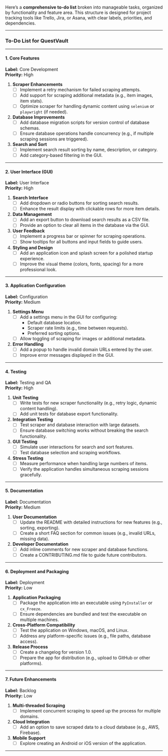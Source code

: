 Here’s a **comprehensive to-do list** broken into manageable tasks, organized by functionality and feature area. This structure is designed for project tracking tools like Trello, Jira, or Asana, with clear labels, priorities, and dependencies.

---

### **To-Do List for QuestVault**

---

#### **1. Core Features**
**Label:** Core Development  
**Priority:** High

1. **Scraper Enhancements**
   - [ ] Implement a retry mechanism for failed scraping attempts.
   - [ ] Add support for scraping additional metadata (e.g., item images, item stats).
   - [ ] Optimize scraper for handling dynamic content using `selenium` or `playwright` (if needed).

2. **Database Improvements**
   - [ ] Add database migration scripts for version control of database schemas.
   - [ ] Ensure database operations handle concurrency (e.g., if multiple scraping sessions are triggered).

3. **Search and Sort**
   - [ ] Implement search result sorting by name, description, or category.
   - [ ] Add category-based filtering in the GUI.

---

#### **2. User Interface (GUI)**
**Label:** User Interface  
**Priority:** High

1. **Search Interface**
   - [ ] Add dropdown or radio buttons for sorting search results.
   - [ ] Enhance the result display with clickable rows for more item details.

2. **Data Management**
   - [ ] Add an export button to download search results as a CSV file.
   - [ ] Provide an option to clear all items in the database via the GUI.

3. **User Feedback**
   - [ ] Implement a progress bar or spinner for scraping operations.
   - [ ] Show tooltips for all buttons and input fields to guide users.

4. **Styling and Design**
   - [ ] Add an application icon and splash screen for a polished startup experience.
   - [ ] Improve the visual theme (colors, fonts, spacing) for a more professional look.

---

#### **3. Application Configuration**
**Label:** Configuration  
**Priority:** Medium

1. **Settings Menu**
   - [ ] Add a settings menu in the GUI for configuring:
     - Default database location.
     - Scraper rate limits (e.g., time between requests).
     - Preferred sorting options.
   - [ ] Allow toggling of scraping for images or additional metadata.

2. **Error Handling**
   - [ ] Add a popup to handle invalid domain URLs entered by the user.
   - [ ] Improve error messages displayed in the GUI.

---

#### **4. Testing**
**Label:** Testing and QA  
**Priority:** High

1. **Unit Testing**
   - [ ] Write tests for new scraper functionality (e.g., retry logic, dynamic content handling).
   - [ ] Add unit tests for database export functionality.

2. **Integration Testing**
   - [ ] Test scraper and database interaction with large datasets.
   - [ ] Ensure database switching works without breaking the search functionality.

3. **GUI Testing**
   - [ ] Simulate user interactions for search and sort features.
   - [ ] Test database selection and scraping workflows.

4. **Stress Testing**
   - [ ] Measure performance when handling large numbers of items.
   - [ ] Verify the application handles simultaneous scraping sessions gracefully.

---

#### **5. Documentation**
**Label:** Documentation  
**Priority:** Medium

1. **User Documentation**
   - [ ] Update the README with detailed instructions for new features (e.g., sorting, exporting).
   - [ ] Create a short FAQ section for common issues (e.g., invalid URLs, missing data).

2. **Developer Documentation**
   - [ ] Add inline comments for new scraper and database functions.
   - [ ] Create a CONTRIBUTING.md file to guide future contributors.

---

#### **6. Deployment and Packaging**
**Label:** Deployment  
**Priority:** Low

1. **Application Packaging**
   - [ ] Package the application into an executable using `PyInstaller` or `cx_Freeze`.
   - [ ] Ensure dependencies are bundled and test the executable on multiple machines.

2. **Cross-Platform Compatibility**
   - [ ] Test the application on Windows, macOS, and Linux.
   - [ ] Address any platform-specific issues (e.g., file paths, database access).

3. **Release Process**
   - [ ] Create a changelog for version 1.0.
   - [ ] Prepare the app for distribution (e.g., upload to GitHub or other platforms).

---

#### **7. Future Enhancements**
**Label:** Backlog  
**Priority:** Low

1. **Multi-threaded Scraping**
   - [ ] Implement concurrent scraping to speed up the process for multiple domains.

2. **Cloud Integration**
   - [ ] Add an option to save scraped data to a cloud database (e.g., AWS, Firebase).

3. **Mobile Support**
   - [ ] Explore creating an Android or iOS version of the application.

---